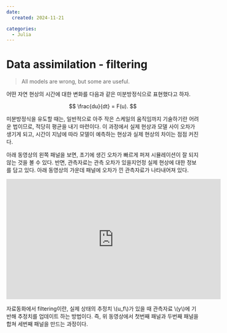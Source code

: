 ```yaml
---
date:
  created: 2024-11-21

categories:
  - Julia
---
```


# Data assimilation - filtering

> All models are wrong, but some are useful.

어떤 자연 현상의 시간에 대한 변화를 다음과 같은 미분방정식으로 표현했다고 하자.

$$
\frac{du}{dt} = F(u).
$$

미분방정식을 유도할 때는, 일반적으로 아주 작은 스케일의 움직임까지 기술하기란 어려운 법이므로, 적당히 평균을 내기 마련이다.
이 과정에서 실제 현상과 모델 사이 오차가 생기게 되고, 시간이 지남에 따라 모델이 예측하는 현상과 실제 현상의 차이는 점점 커진다.

아래 동영상의 왼쪽 패널을 보면, 초기에 생긴 오차가 빠르게 퍼져 시뮬레이션이 잘 되지 않는 것을 볼 수 있다.
반면, 관측자료는 관측 오차가 있을지언정 실제 현상에 대한 정보를 담고 있다.
아래 동영상의 가운데 패널에 오차가 낀 관측자료가 나타내어져 있다.

<iframe width="560" height="315" src="https://www.youtube.com/embed/_IA0w4a4a84?si=flF_foGHj1IO7_5z" title="YouTube video player" frameborder="0" allow="accelerometer; autoplay; clipboard-write; encrypted-media; gyroscope; picture-in-picture; web-share" referrerpolicy="strict-origin-when-cross-origin" allowfullscreen></iframe>

자료동화에서 filtering이란, 실제 상태의 추정치 \\(u_f\\)가 있을 때 관측자료 \\(y\\)에 기반해 추정치를 업데이트 하는 방법이다.
즉, 위 동영상에서 첫번째 패널과 두번째 패널을 합쳐 세번째 패널을 만드는 과정이다.